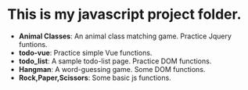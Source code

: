 <h1>This is my javascript project folder.</h1>

<ul>
  <li><b>Animal Classes</b>: An animal class matching game. Practice Jquery funtions.</li>
  <li><b>todo-vue</b>: Practice simple Vue functions.</li>
  <li><b>todo_list</b>: A sample todo-list page. Practice DOM functions.</li>
  <li><b>Hangman</b>: A word-guessing game. Some DOM functions.</li>
  <li><b>Rock,Paper,Scissors</b>: Some basic js functions.</li>
 </ul>
